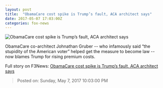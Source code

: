```yaml
---
layout: post
title:  "ObamaCare cost spike is Trump’s fault, ACA architect says"
date: 2017-05-07 17:03:00Z
categories: fox-news
---
```


![ObamaCare cost spike is Trump’s fault, ACA architect says](http://a57.foxnews.com/media2.foxnews.com/BrightCove/694940094001/2017/05/07/876/493/694940094001_5425107380001_5425089584001-vs.jpg?ve=1&tl=1)

ObamaCare co-architect Johnathan Gruber -- who infamously said “the stupidity of the American voter” helped get the measure to become law -- now blames Trump for rising premium costs.


Full story on F3News: [ObamaCare cost spike is Trump’s fault, ACA architect says](http://www.f3nws.com/n/gxuZHG)

> Posted on: Sunday, May 7, 2017 10:03:00 PM
